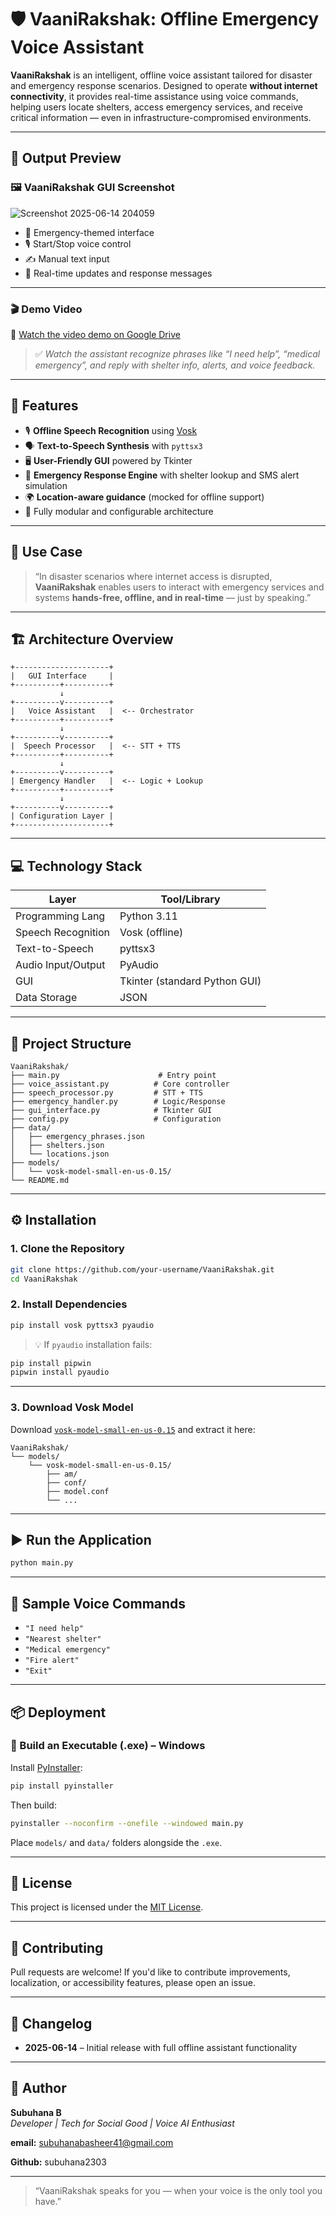 # 🛡️ VaaniRakshak: Offline Emergency Voice Assistant

**VaaniRakshak** is an intelligent, offline voice assistant tailored for disaster and emergency response scenarios. Designed to operate **without internet connectivity**, it provides real-time assistance using voice commands, helping users locate shelters, access emergency services, and receive critical information — even in infrastructure-compromised environments.

---

## 📸 Output Preview

### 🖼️ VaaniRakshak GUI Screenshot

![Screenshot 2025-06-14 204059](https://github.com/user-attachments/assets/6b1cd43f-b0be-4c3b-8f9d-e7d399d8c4b6)


- 🔴 Emergency-themed interface
- 🎙️ Start/Stop voice control
- ✍️ Manual text input
- 🧭 Real-time updates and response messages

---

### 🎬 Demo Video

🔗 [Watch the video demo on Google Drive](https://drive.google.com/file/d/1_eOUWAw4IftcjcFsCsrCU14sKMkdXI07/view?usp=drive_link)

> ✅ *Watch the assistant recognize phrases like “I need help”, “medical emergency”, and reply with shelter info, alerts, and voice feedback.*

---

## 📌 Features

- 🎙️ **Offline Speech Recognition** using [Vosk](https://alphacephei.com/vosk/)
- 🗣️ **Text-to-Speech Synthesis** with `pyttsx3`
- 🖥️ **User-Friendly GUI** powered by Tkinter
- 📡 **Emergency Response Engine** with shelter lookup and SMS alert simulation
- 🌍 **Location-aware guidance** (mocked for offline support)
- 🔧 Fully modular and configurable architecture

---

## 🧠 Use Case

> “In disaster scenarios where internet access is disrupted, **VaaniRakshak** enables users to interact with emergency services and systems **hands-free, offline, and in real-time** — just by speaking.”

---

## 🏗️ Architecture Overview

```
+---------------------+
|   GUI Interface     |
+----------+----------+
           ↓
+----------v----------+
|   Voice Assistant   |  <-- Orchestrator
+----------+----------+
           ↓
+----------v----------+
|  Speech Processor   |  <-- STT + TTS
+----------+----------+
           ↓
+----------v----------+
| Emergency Handler   |  <-- Logic + Lookup
+----------+----------+
           ↓
+----------v----------+
| Configuration Layer |
+---------------------+
```

---

## 💻 Technology Stack

| Layer             | Tool/Library                  |
|------------------|-------------------------------|
| Programming Lang | Python 3.11                   |
| Speech Recognition | Vosk (offline)              |
| Text-to-Speech   | pyttsx3                       |
| Audio Input/Output| PyAudio                      |
| GUI              | Tkinter (standard Python GUI) |
| Data Storage     | JSON                          |

---

## 📂 Project Structure

```
VaaniRakshak/
├── main.py                      # Entry point
├── voice_assistant.py          # Core controller
├── speech_processor.py         # STT + TTS
├── emergency_handler.py        # Logic/Response
├── gui_interface.py            # Tkinter GUI
├── config.py                   # Configuration
├── data/
│   ├── emergency_phrases.json
│   ├── shelters.json
│   └── locations.json
├── models/
│   └── vosk-model-small-en-us-0.15/
└── README.md
```

---

## ⚙️ Installation

### 1. Clone the Repository

```bash
git clone https://github.com/your-username/VaaniRakshak.git
cd VaaniRakshak
```

### 2. Install Dependencies

```bash
pip install vosk pyttsx3 pyaudio
```

> 💡 If `pyaudio` installation fails:
```bash
pip install pipwin
pipwin install pyaudio
```

---

### 3. Download Vosk Model

Download [`vosk-model-small-en-us-0.15`](https://alphacephei.com/vosk/models) and extract it here:

```
VaaniRakshak/
└── models/
    └── vosk-model-small-en-us-0.15/
        ├── am/
        ├── conf/
        ├── model.conf
        └── ...
```

---

## ▶️ Run the Application

```bash
python main.py
```

---

## 🧪 Sample Voice Commands

- `"I need help"`
- `"Nearest shelter"`
- `"Medical emergency"`
- `"Fire alert"`
- `"Exit"`

---

## 📦 Deployment

### 📁 Build an Executable (.exe) – Windows

Install [PyInstaller](https://pyinstaller.org/):

```bash
pip install pyinstaller
```

Then build:

```bash
pyinstaller --noconfirm --onefile --windowed main.py
```

Place `models/` and `data/` folders alongside the `.exe`.

---

## 🧾 License

This project is licensed under the [MIT License](LICENSE).

---

## 🤝 Contributing

Pull requests are welcome! If you'd like to contribute improvements, localization, or accessibility features, please open an issue.

---

## 📅 Changelog

- **2025-06-14** – Initial release with full offline assistant functionality

---

## 👤 Author

**Subuhana B**  
*Developer | Tech for Social Good | Voice AI Enthusiast*

**email:** subuhanabasheer41@gmail.com

**Github:** subuhana2303

---

> “VaaniRakshak speaks for you — when your voice is the only tool you have.”

